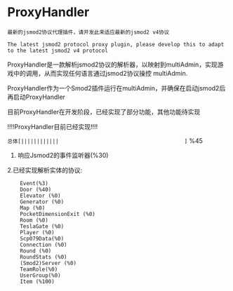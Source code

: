 # ProxyHandler

```
最新的jsmod2协议代理插件，请开发此来适应最新的jsmod2 v4协议

The latest jsmod2 protocol proxy plugin, please develop this to adapt to the latest jsmod2 v4 protocol
```

ProxyHandler是一款解析jsmod2协议的解析器，以映射到multiAdmin，实现游戏中的调用，从而实现任何语言通过jsmod2协议操控
multiAdmin.

ProxyHandler作为一个Smod2插件运行在multiAdmin，并确保在启动jsmod2后再启动ProxyHandler

目前ProxyHandler在开发阶段，已经实现了部分功能，其他功能待实现

!!!!ProxyHandler目前已经实现!!!!

`总体[||||||||||||                                        ]` %45

1. 响应Jsmod2的事件监听器(%30)

2.已经实现解析实体的协议:
```
    Event(%3)
    Door (%40)
    Elevator (%0)
    Generator (%0)
    Map (%0)
    PocketDimensionExit (%0)
    Room (%0)
    TeslaGate (%0)
    Player (%0)
    Scp079Data(%0)
    Connection (%0)
    Round (%0)
    RoundStats (%0)
    (Smod2)Server (%0)
    TeamRole(%0)
    UserGroup(%0)
    Item (%100)
``` 
    
